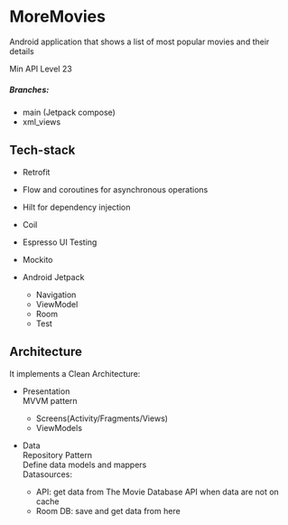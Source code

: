 # MoreMovies

Android application that shows a list of most popular movies and their details

Min API Level 23

##### Branches:
*  main (Jetpack  compose)
*  xml_views 


## Tech-stack
* Retrofit
* Flow and coroutines for asynchronous operations
* Hilt for dependency injection
* Coil
* Espresso UI Testing
* Mockito
* Android Jetpack

    - Navigation
    - ViewModel
    - Room
    - Test

## Architecture
It implements a Clean Architecture:

* Presentation  
  MVVM pattern
    - Screens(Activity/Fragments/Views)
    - ViewModels

* Data  
  Repository Pattern  
  Define data models and mappers  
  Datasources:
    - API: get data from The Movie Database API when data are not on cache
    - Room DB: save and get data from here

